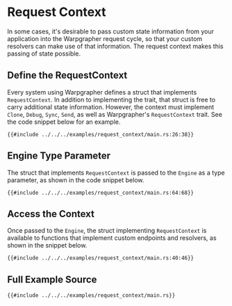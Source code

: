 # Request Context

In some cases, it's desirable to pass custom state information from your application into the Warpgrapher request cycle, so that your custom resolvers can make use of that information. The request context makes this passing of state possible.

## Define the RequestContext

Every system using Warpgrapher defines a struct that implements `RequestContext`. In addition to implementing the trait, that struct is free to carry additional state information. However, the context must implement `Clone`, `Debug`, `Sync`, `Send`, as well as Warpgrapher's `RequestContext` trait. See the code snippet below for an example.

```rust,no_run,noplayground
{{#include ../../../examples/request_context/main.rs:26:38}}
```

## Engine Type Parameter

The struct that implements `RequestContext` is passed to the `Engine` as a type parameter, as shown in the code snippet below.

```rust,no_run,noplayground
{{#include ../../../examples/request_context/main.rs:64:68}}
```

## Access the Context

Once passed to the `Engine`, the struct implementing `RequestContext` is available to functions that implement custom endpoints and resolvers, as shown in the snippet below.

```rust,no_run,noplayground
{{#include ../../../examples/request_context/main.rs:40:46}}
```

## Full Example Source

```rust,no_run,noplayground
{{#include ../../../examples/request_context/main.rs}}
```

